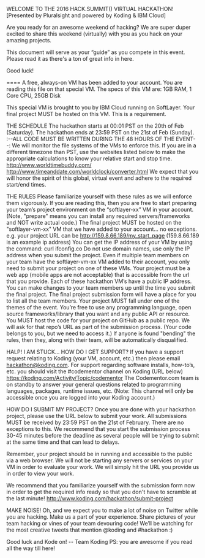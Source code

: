 WELCOME TO THE 2016 HACK.SUMMIT() VIRTUAL HACKATHON!
[Presented by Pluralsight and powered by Koding & IBM Cloud]

Are you ready for an awesome weekend of hacking? We are super duper
excited to share this weekend (virtually) with you as you hack on
your amazing projects.

This document will serve as your “guide” as you compete in this event.
Please read it as there's a ton of great info in here.

Good luck!

====
A free, always-on VM has been added to your account. You are reading
this file on that special VM. The specs of this VM are:
1GB RAM, 1 Core CPU, 25GB Disk

This special VM is brought to you by IBM Cloud running on SoftLayer.
Your final project MUST be hosted on this VM. This is a requirement.

THE SCHEDULE
The hackathon starts at 00:01 PST on the 20th of Feb (Saturday).
The hackathon ends at 23:59 PST on the 21st of Feb (Sunday).
:--ALL CODE MUST BE WRITTEN DURING THE 48 HOURS OF THE EVENT--:
We will monitor the file systems of the VMs to enforce this.
If you are in a different timezone than PST, use the websites
listed below to make the appropriate calculations to know your
relative start and stop time.
http://www.worldtimebuddy.com/
http://www.timeanddate.com/worldclock/converter.html
We expect that you will honor the spirit of this global, virtual
event and adhere to the required start/end times.

THE RULES
Please familiarize yourself with these rules as we will enforce them
vigorously.
If you are reading this, then you are free to start preparing your
team’s project environment on the “softlayer-xx” VM in your account.
(Note, "prepare" means you can install any required servers/frameworks
and NOT write actual code.)
The final project MUST be hosted on the "softlayer-vm-xx" VM that we
have added to your account... no exceptions. e.g. your project URL can
be http://159.8.66.189/my_start_page (159.8.66.189 is an example ip address)
You can get the IP address of your VM by using the command:
curl ifconfig.co
Do not use domain names, use only the IP address when you submit the project.
Even if multiple team members on your team have the softlayer-vm-xx VM
added to their account, you only need to submit your project on one
of these VMs.
Your project must be a web app (mobile apps are not acceptable) that is
accessible from the url that you provide. Each of these hackathon VM’s
have a public IP address.
You can make changes to your team members up until the time you submit
the final project. The final project submission form will have a place
for you to list all the team members.
Your project MUST fall under one of the themes of the event.
You’re free to use any programming language, open source frameworks/library
that you want and any public API or resource.
You MUST host the code for your project on GitHub as a public repo.
We will ask for that repo’s URL as part of the submission process.
(Your code belongs to you, but we need to access it.)
If anyone is found "bending" the rules, then they, along with their team,
will be automatically disqualified.

HALP! I AM STUCK... HOW DO I GET SUPPORT?
If you have a support request relating to Koding (your VM, account, etc.) then
please email hackathon@koding.com. For support regarding software installs,
how-to’s, etc. you should visit the #codementor channel on Koding (URL below)
https://koding.com/Activity/Topic/codementor
The Codementor.com team is on standby to answer your general questions
related to programming languages, packages, runtime issues, etc.
(Note: This channel will only be accessible once you are logged into your
Koding account.)

HOW DO I SUBMIT MY PROJECT?
Once you are done with your hackathon project, please use the URL below to
submit your work. All submissions MUST be received by 23:59 PST on the 21st
of February. There are no exceptions to this. We recommend that you start
the submission process 30-45 minutes before the deadline as several people
will be trying to submit at the same time and that can lead to delays.

Remember, your project should be in running  and accessible to the public
via a web browser. We will not be starting any servers or services on your
VM in order to evaluate your work. We will simply hit the URL you
provide us in order to view your work.

We recommend that you familiarize yourself with the submission form now
in order to get the required info ready so that you don't have to scramble
at the last minute!
http://www.koding.com/hackathon/submit-project

MAKE NOISE!
Oh, and we expect you to make a lot of noise on Twitter while you are hacking.
Make us a part of your experience. Share pictures of your team hacking or vines
of your team devouring code! We’ll be watching for the most creative tweets
that mention @koding and #hackathon  :)

Good luck and Kode on!
-- Team Koding
PS: you are awesome if you read all the way till here!
